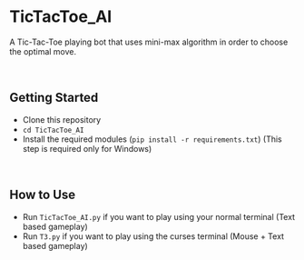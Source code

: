 # TicTacToe_AI
A Tic-Tac-Toe playing bot that uses mini-max algorithm in order to choose the optimal move.

<br>

## Getting Started
* Clone this repository
* ```cd TicTacToe_AI```
* Install the required modules (```pip install -r requirements.txt```) (This step is required only for Windows)

<br>

## How to Use
* Run ```TicTacToe_AI.py``` if you want to play using your normal terminal (Text based gameplay)
* Run ```T3.py``` if you want to play using the curses terminal (Mouse + Text based gameplay)
